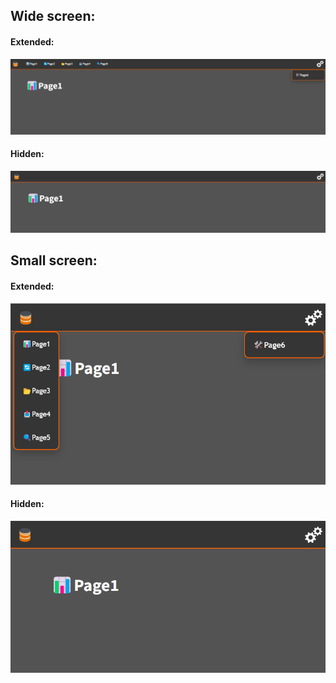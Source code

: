 
## Wide screen:  

#### Extended:
![image](https://github.com/emvouvakis/streamlit-navbar-responsive-logo/blob/main/assets/images/extended_big.png?raw=true)

#### Hidden:
![image](https://github.com/emvouvakis/streamlit-navbar-responsive-logo/blob/main/assets/images/hidden_big.png?raw=true)

## Small screen:

#### Extended:
![image](https://github.com/emvouvakis/streamlit-navbar-responsive-logo/blob/main/assets/images/extended_small.png?raw=true)

#### Hidden:
![image](https://github.com/emvouvakis/streamlit-navbar-responsive-logo/blob/main/assets/images/hidden_small.png?raw=true)

